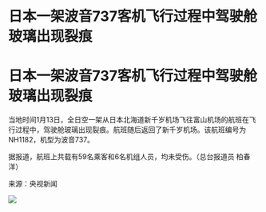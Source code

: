 # 日本一架波音737客机飞行过程中驾驶舱玻璃出现裂痕

# 日本一架波音737客机飞行过程中驾驶舱玻璃出现裂痕

当地时间1月13日，全日空一架从日本北海道新千岁机场飞往富山机场的航班在飞行过程中，驾驶舱玻璃出现裂痕。航班随后返回了新千岁机场。该航班编号为NH1182，机型为波音737。

据报道，航班上共载有59名乘客和6名机组人员，均未受伤。（总台报道员 柏春洋）

来源：央视新闻

![](https://inews.gtimg.com/om_bt/OK-y2BWD3adcdXGPJJDExneU2Yp4EsrAbIDAxQCmMWsrIAA/1000)

